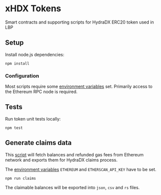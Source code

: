 # xHDX Tokens

Smart contracts and supporting scripts for HydraDX ERC20 token used in LBP

## Setup

Install node.js dependencies:

```
npm install
```

### Configuration

Most scripts require some [environment variables](.env.example) set. Primarily 
access to the Ethereum RPC node is required.

## Tests

Run token unit tests locally:

```
npm test
```

## Generate claims data

This [script](scripts/claims.js) will fetch balances and refunded gas fees from Ethereum network and exports them for HydraDX claims process.

The [environment variables](.env.example) `ETHEREUM` and `ETHERSCAN_API_KEY` have to be set.

```
npm run claims
```

The claimable balances will be exported into `json`, `csv` and `rs` files.
